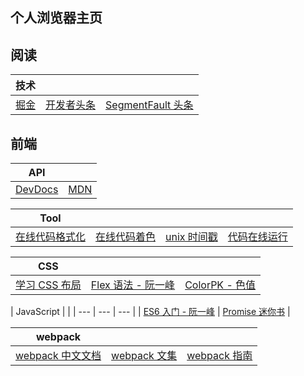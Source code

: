 ## 个人浏览器主页

## 阅读
| 技术 |  |  |
| --- | --- | --- |
| [掘金](https://juejin.im/timeline) | [开发者头条](https://toutiao.io/) | [SegmentFault 头条](https://segmentfault.com/news) |

## 前端
| API |  |
| --- | --- |
| [DevDocs](https://devdocs.io/) | [MDN](https://developer.mozilla.org/zh-CN/) |

| Tool |  |  |  |
| --- | --- | --- | --- |
| [在线代码格式化](http://tool.oschina.net/codeformat/json) | [在线代码着色](http://tool.oschina.net/highlight) | [unix 时间戳](http://tool.chinaz.com/Tools/unixtime.aspx) | [代码在线运行](https://c.runoob.com/compile/1) |

| CSS |  |  |
| --- | --- | --- |
| [学习 CSS 布局](http://zh.learnlayout.com/toc.html) | [Flex 语法 - 阮一峰](http://www.ruanyifeng.com/blog/2015/07/flex-grammar.html) | [ColorPK - 色值](http://www.colorpk.com) |

| JavaScript |  |
| --- | --- | --- |
| [ES6 入门 - 阮一峰](http://es6.ruanyifeng.com) | [Promise 迷你书](http://liubin.org/promises-book/) |

| webpack |  |  |
| --- | --- | --- |
| [webpack 中文文档](https://doc.webpack-china.org/configuration/) | [webpack 文集](https://github.com/webpack-china/awesome-webpack-cn) | [webpack 指南](https://webpack.toobug.net/zh-cn/) |
